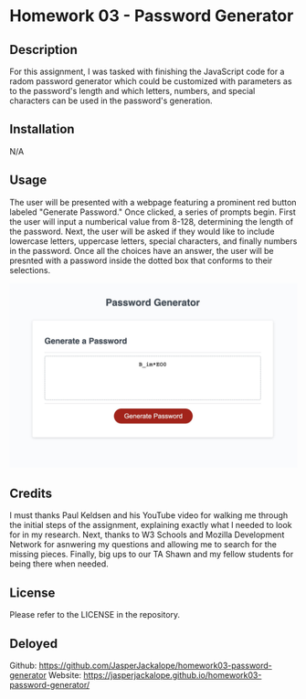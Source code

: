 # Homework 03 - Password Generator

## Description

For this assignment, I was tasked with finishing the JavaScript code for a radom password generator which could be customized with parameters as to the password's length and which letters, numbers, and special characters can be used in the password's generation. 

## Installation

N/A

## Usage

The user will be presented with a webpage featuring a prominent red button labeled "Generate Password." Once clicked, a series of prompts begin. First the user will input a numberical value from 8-128, determining the length of the password. Next, the user will be asked if they would like to include lowercase letters, uppercase letters, special characters, and finally numbers in the password. Once all the choices have an answer, the user will be presnted with a password inside the dotted box that conforms to their selections.

![alt text](./assets/screenshot.jpg)


## Credits

I must thanks Paul Keldsen and his YouTube video for walking me through the initial steps of the assignment, explaining exactly what I needed to look for in  my research. Next, thanks to W3 Schools and Mozilla Development Network for asnwering my questions and allowing me to search for the missing pieces. Finally, big ups to our TA Shawn and my fellow students for being there when needed. 

## License

Please refer to the LICENSE in the repository.

## Deloyed

Github: https://github.com/JasperJackalope/homework03-password-generator
Website: https://jasperjackalope.github.io/homework03-password-generator/